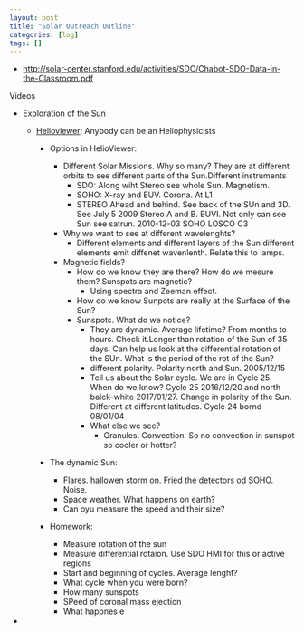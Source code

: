 ```yaml
---
layout: post
title: "Solar Outreach Outline"
categories: [log]
tags: []
---
```



- http://solar-center.stanford.edu/activities/SDO/Chabot-SDO-Data-in-the-Classroom.pdf


Videos

- Exploration of the Sun
	- [Helioviewer](https://www.helioviewer.org/): Anybody can be an Heliophysicists 
		- Options in HelioViewer:
			- Different Solar Missions. Why so many? They are at different orbits to see different parts of the Sun.Different instruments
				- SDO: Along wiht Stereo see whole Sun. Magnetism. 
				- SOHO: X-ray and EUV. Corona. At L1
				- STEREO Ahead and behind. See back of the SUn and 3D. See July 5 2009 Stereo A and B. EUVI. Not only can see Sun see satrun.  2010-12-03 SOHO LOSCO C3
			- Why we want to see at different wavelenghts?
				- Different elements and different layers of the Sun different elements emit diffenet wavenlenth. Relate this to lamps. 
			- Magnetic fields?
				- How do we know they are there? How do we mesure them?  Sunspots are magnetic?
					- Using spectra and Zeeman effect. 
				- How do we know Sunpots are really at the Surface of the Sun? 
				- Sunspots. What do we notice?
					- They are dynamic. Average lifetime? From months to hours. Check it.Longer than rotation of the Sun of 35 days. Can help us look at the differential rotation of the SUn. What is the period of the rot of the Sun? 
					- different polarity. Polarity north and Sun. 2005/12/15
					- Tell us about the Solar cycle. We are in Cycle 25. When do we know?  Cycle 25 2016/12/20 and north balck-white 2017/01/27. Change in polarity of the Sun. Different at different latitudes. Cycle 24 bornd 08/01/04
					- What else we see?
						- Granules. Convection. So no convection in sunspot so cooler or hotter?
		- The dynamic Sun:
			- Flares. hallowen storm on. Fried the detectors od SOHO. Noise. 
			- Space weather. What happens on earth?
			- Can oyu measure the speed and their size?

		- Homework:
			- Measure rotation of the sun
			- Measure differential rotaion. Use SDO HMI for this or active regions
			- Start and beginning of cycles. Average lenght?
			- What cycle when you were born?
			- How many sunspots
			- SPeed of coronal mass ejection
			- What happnes e 



- 
